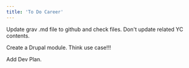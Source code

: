 ```yaml
---
title: 'To Do Career'
---
```


Update grav .md file to github and check files. Don't update related YC contents.

Create a Drupal module. Think use case!!!

Add Dev Plan.
